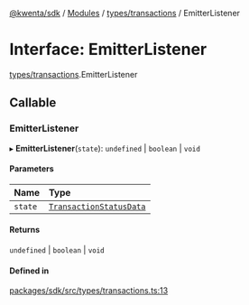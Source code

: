 [@kwenta/sdk](../README.md) / [Modules](../modules.md) / [types/transactions](../modules/types_transactions.md) / EmitterListener

# Interface: EmitterListener

[types/transactions](../modules/types_transactions.md).EmitterListener

## Callable

### EmitterListener

▸ **EmitterListener**(`state`): `undefined` \| `boolean` \| `void`

#### Parameters

| Name | Type |
| :------ | :------ |
| `state` | [`TransactionStatusData`](types_transactions.TransactionStatusData.md) |

#### Returns

`undefined` \| `boolean` \| `void`

#### Defined in

[packages/sdk/src/types/transactions.ts:13](https://github.com/Kwenta/kwenta/blob/84039a5ef/packages/sdk/src/types/transactions.ts#L13)
